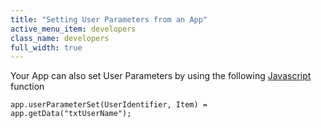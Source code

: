 ```yaml
---
title: "Setting User Parameters from an App"
active_menu_item: developers
class_name: developers
full_width: true
---
```



Your App can also set User Parameters by using the following [Javascript](/developers/user-guide/scripting-apis/client-scripting-overview/scripting-with-javascript/) function

    app.userParameterSet(UserIdentifier, Item) = app.getData("txtUserName"); 
     
   

